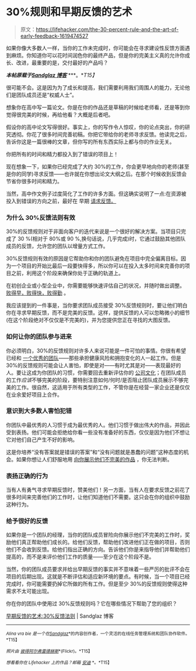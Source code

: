 # 30%规则和早期反馈的艺术

> 原文：<https://lifehacker.com/the-30-percent-rule-and-the-art-of-early-feedback-1619474527>

如果你像大多数人一样，当你的工作未完成时，你可能会在寻求建设性反馈方面遇到麻烦。你知道你可以花时间润色你的最终产品，但是你的完美主义真的允许你成长、改进，最重要的是，交付最好的产品吗？



***本帖原载于***[***Sandglaz 博客***](http://blog.sandglaz.com/30-percent-feedback-rule/) ***。**T15】*

很可能不会。这是因为为了成长和提高，我们需要利用我们周围人的能力，无论他们是团队成员还是“权威人士”。

想象你在高中写一篇论文。你是在你的作品还是草稿的时候给老师看，还是等到你觉得很完美的时候，再给他看？大概是后者吧。

假设你的高中论文写得很好。事实上，你的写作令人惊叹，你的论点突出，你的研究透彻。你花了很多时间完善初稿。你把它带给你的老师寻求反馈。他读完之后，告诉你这是一篇很棒的文章，但你写的所有东西实际上都与你的作业无关。

你把所有的时间和精力都投入到了错误的项目上！

现在想象一下，如果你已经完成了大约 30%的工作，你会更早地向你的老师(甚至是你的同学)寻求反馈——也许就在你想出论文大纲之后。在那个时候收到反馈会节省你很多时间和精力。

当然，高中作文例子过度简化了工作的许多方面。但这确实说明了一点:在资源被投入到错误的方向之前，最好在 早期 [请求反馈。](https://lifehacker.com/how-can-i-learn-to-take-criticism-without-taking-it-per-5915488)

### 为什么 30%反馈法则有效

30%的反馈规则对于非面向客户的迭代来说是一个很好的解决方案。当项目只完成了 30 %(相对于 80%或 90 %,换句话说，几乎完成)时，它通过鼓励其他团队成员的反馈，允许您的团队以增量方式工作。

30%反馈规则有效的原因是它帮助你和你的团队避免在项目中完全偏离目标。因为一个项目的开始比最后一段要快得多，所以你可以在投入太多时间来完善你的项目之前，利用这个阶段来确保你处于正确的轨道上。

在初创企业或小型企业中，你需要能够快速评估自己的状况，并随时做出调整。 [败得早，败得快，败得勤](https://lifehacker.com/reframe-how-you-think-about-failure-by-changing-its-def-596193760) 。

我应该提到的一件事是，当你要求团队成员接受 30%反馈规则时，要让他们明白你在寻求早期反馈，而不是完美的反馈。这样，提供反馈的人可以忽略微小的细节(在这个阶段绝对不仅仅是不完美的)，并为您提供您正在寻找的大图反馈。

### 如何让你的团队参与进来

你必须明白，30%的反馈规则对许多人来说可能是一件可怕的事情。你很有希望已经和 [一个优秀的团队](http://blog.sandglaz.com/a-guide-to-hiring-the-right-people-for-your-startup-or-small-business/)——那些承担健康风险和拥抱变化的人一起工作。但是 30%的反馈规则可能会让人害怕，即使是对——有时尤其是对——表现最好的人。要让这成为你团队的习惯，你需要回去重新评估你的 [公司文化](http://blog.sandglaz.com/hiring-for-cultural-fit/)；在团队成员的工作*应该*不够完美的阶段，要特别注意如何/何时/是否阻止团队成员展示不够完美的工作。很自然，这适用于所有类型的工作，不管你是在经营一家企业还是仅仅在业余爱好项目上合作。

### 意识到大多数人害怕犯错

你团队中最优秀的人习惯于成为最优秀的人。他们习惯于做出伟大的作品，并因此受到表扬。他们可能会拒绝给你看一些没有准备好的东西，仅仅是因为他们不想让它对他们自己产生不好的影响。

这是你培养“没有答案就是错误的答案”和“没有问题就是愚蠢的问题”这种态度的机会。如果你想让人们舒服地用 [向你展示他们不完美的作品](https://lifehacker.com/why-your-brain-is-hooked-on-being-right-and-what-you-c-5989656) ，你无法判断。

### 表扬正确的行为

当有人有勇气寻求早期反馈时，赞美他们！另一方面，当有人在要求反馈之前花了很多时间来完善他们的工作时，让他们知道他们不需要。这只会在你的组织中鼓励这种行为。

### 给予很好的反馈

如果你是一个团队的经理，当你的团队成员冒险向你展示他们不完美的工作时，奖励他们真正帮助他们成长的。给他们反馈，帮助他们改进他们正在做的项目，否则他们不会收到反馈。给他们指出正确的方向。告诉他们你是来指导他们并帮助他们提高的，而不是来评价他们工作的质量——至少在这个阶段不是。

当然，你的团队成员要求并给出早期反馈的事实并不意味着一些严厉的批评不会在项目的后期出现。这就是不断评估和适应新环境的要点。有时候，当一个项目已经完成时，你可能需要扔掉它所做的所有工作。但是至少 30%的反馈规则使得这种需求不太可能出现。

你在你的团队中使用过 30%反馈规则吗？它在哪些情况下帮助了您的组织？

[早期反馈的艺术:30%反馈法则](http://blog.sandglaz.com/30-percent-feedback-rule/) | Sandglaz 博客

* * *

<small>*Alina vra bie 是一个在*</small>[<small>*Sandglaz*</small>](http://www.sandglaz.com/)<small>*的内容创作者，一个灵活的在线任务管理系统和团队协作软件。*T15】</small>

<small>*照片由*</small> [<small>*彼得阿尔弗雷德赫斯*</small>](https://www.flickr.com/photos/peterhess/5880373792)<small>*(Flickr)。*T15】</small>

<small>*想看看你在 Lifehacker 上的作品？邮箱*</small> [<small>*安迪*</small>](mailto:andy@lifehacker.com) <small>*。*T15】</small>